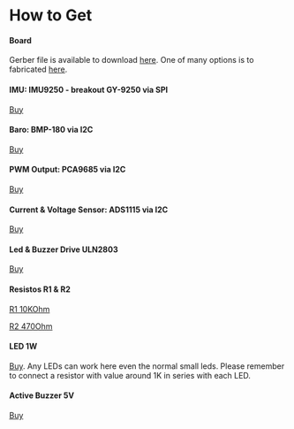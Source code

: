 # How to Get

#### Board
Gerber file is available to download [here](https://github.com/HefnySco/OBAL/tree/main/Hardware). 
One of many options is to fabricated [here](https://cart.jlcpcb.com/quote).


#### IMU: IMU9250 - breakout GY-9250 via SPI

[Buy](https://www.aliexpress.com/item/32693237987.html)


#### Baro: BMP-180 via I2C

[Buy](https://www.aliexpress.com/item/1005002119865159.html?spm=a2g0o.productlist.0.0.15ef372bcuH6pQ&algo_pvid=19d53257-b3c0-450b-9287-ac4520607140&algo_exp_id=19d53257-b3c0-450b-9287-ac4520607140-13&pdp_ext_f=%7B%22sku_id%22%3A%2212000018805134920%22%7D)



#### PWM Output: PCA9685 via I2C

[Buy](https://www.aliexpress.com/item/32469378576.html?algo_pvid=3cf847e2-db99-4046-8d14-dc60fc9372db&aem_p4p_detail=202109110951464991717441224200031156071&algo_exp_id=3cf847e2-db99-4046-8d14-dc60fc9372db-0)



#### Current & Voltage Sensor: ADS1115 via I2C

[Buy](https://www.aliexpress.com/item/32817162654.html?spm=a2g0o.productlist.0.0.55997170mWAIaq&algo_pvid=feb3a693-f2d5-4752-ba96-89379533b8ff&algo_exp_id=feb3a693-f2d5-4752-ba96-89379533b8ff-2&pdp_ext_f=%7B%22sku_id%22%3A%2210000000609239300%22%7D)




#### Led & Buzzer Drive ULN2803

[Buy](https://www.sparkfun.com/products/312)

#### Resistos R1 & R2

[R1 10KOhm](https://www.amazon.com/Chanzon-Resistor-Tolerance-Resistors-Certificated/dp/B08QRTQVP1/ref=sr_1_4?dchild=1&keywords=0805+SMD+10K&qid=1631543411&sr=8-4>)

[R2 470Ohm](https://www.amazon.com/470-ohm-Resistor-Resistors-Tolerance/dp/B07DHGBR3W/ref=sr_1_2?dchild=1&keywords=0805+SMD+470&qid=1631543390&sr=8-2>)


#### LED 1W

[Buy](https://www.amazon.com/HiLetgo-20pcs-Power-Light-80-90LM/dp/B07RQ57TM5/ref=sr_1_5?dchild=1&keywords=LED+Power+1W&qid=1631543937&sr=8-5). Any LEDs can work here even the normal small leds. Please remember to connect a resistor with value around 1K in series with each LED.

#### Active Buzzer 5V
[Buy](https://www.banggood.com/5-PCS-Super-Loud-5V-Active-Alarm-Buzzer-Beeper-Tracker-9+5_5mm-for-RC-MultiRotor-FPV-Racing-Drone-p-1117207.html?gmcCountry=US&currency=USD&cur_warehouse=CN&createTmp=1&utm_source=googleshopping&utm_medium=cpc_bgs&utm_content=sandra&utm_campaign=sandra-ssc-us-all-0407&ad_id=512762581403&gclid=CjwKCAjw7fuJBhBdEiwA2lLMYZdcBKraXyTI-cDNRRcjE187jHpMr6ru5ZWuEifklgJrqVT3NawvwxoC-ocQAvD_BwE)
